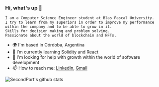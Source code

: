 ### Hi, what's up 👋
``` 
I am a Computer Science Engineer student at Blas Pascal University.
I try to learn from my superiors in order to improve my performance
within the company and to be able to grow in it. 
Skills for decision making and problem solving. 
Passionate about the world of blockchain and NFTs.
```
- 🌍  I'm based in Córdoba, Argentina
- 🌱  I’m currently learning Solidity and React
- 🤔  I'm looking for help with growth within the world of software development
- 📫  How to reach me: [LinkedIn](https://www.linkedin.com/in/lucas-manuel-moyano-gomez-9023b717a/), [Gmail](mailto:gomezmanulm@gmail.com)

![SecondPort's github stats](https://github-readme-stats.vercel.app/api?username=SecondPort&show_icons=true&theme=tokyonight)
